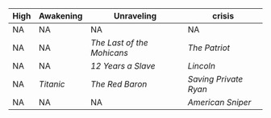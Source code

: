 |**High**|**Awakening**|**Unraveling**|**crisis**|
|---|---|---|---|
NA | NA | NA | NA 
NA | NA | *The Last of the Mohicans* | *The Patriot* 
NA | NA | *12 Years a Slave* | *Lincoln* 
NA | *Titanic* | *The Red Baron* | *Saving Private Ryan* 
NA | NA | NA | *American Sniper*
